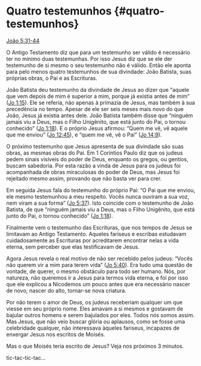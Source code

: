 # Quatro testemunhos {#quatro-testemunhos}

[João 5:31-44](http://bibliaonline.com.br/acf/jo/5/31-44)

O Antigo Testamento diz que para um testemunho ser válido é necessário ter no mínimo duas testemunhas. Por isso Jesus diz que se ele der testemunho de si mesmo o seu testemunho não é válido. Então ele aponta para pelo menos quatro testemunhos de sua divindade: João Batista, suas próprias obras, o Pai e as Escrituras.

João Batista deu testemunho da divindade de Jesus ao dizer que “aquele que vem depois de mim é superior a mim, porque já existia antes de mim” ([Jo 1:15](http://bibliaonline.com.br/acf/jo/1/15)). Ele se referia, não apenas à primazia de Jesus, mas também à sua precedência no tempo. Apesar de ele ser seis meses mais novo do que João, Jesus já existia antes dele. João Batista também disse que “ninguém jamais viu a Deus, mas o Filho Unigênito, que está junto do Pai, o tornou conhecido” ([Jo 1:18](http://bibliaonline.com.br/acf/jo/1/18)). E o próprio Jesus afirmou: “Quem me vê, vê aquele que me enviou” ([Jo 12:45](http://bibliaonline.com.br/acf/jo/12/45)), e “quem me vê, vê o Pai” ([Jo 14:9](http://bibliaonline.com.br/acf/jo/14/9)).

O próximo testemunho que Jesus apresenta de sua divindade são suas obras, as mesmas obras do Pai. Em 1 Coríntios Paulo diz que os judeus pedem sinais visíveis do poder de Deus, enquanto os gregos, ou gentios, buscam sabedoria. Por esta razão a vinda de Jesus para os judeus foi acompanhada de obras miraculosas do poder de Deus, mas Jesus foi rejeitado mesmo assim, provando que não basta ver para crer.

Em seguida Jesus fala do testemunho do próprio Pai: “O Pai que me enviou, ele mesmo testemunhou a meu respeito. Vocês nunca ouviram a sua voz, nem viram a sua forma” ([Jo 5:37](http://bibliaonline.com.br/acf/jo/5/37)). Isto coincide com o testemunho de João Batista, de que “ninguém jamais viu a Deus, mas o Filho Unigênito, que está junto do Pai, o tornou conhecido” ([Jo 1:18](http://bibliaonline.com.br/acf/jo/1/18)).

Finalmente vem o testemunho das Escrituras, que nos tempos de Jesus se limitavam ao Antigo Testamento. Aqueles fariseus e escribas estudavam cuidadosamente as Escrituras por acreditarem encontrar nelas a vida eterna, sem perceber que elas testificavam de Jesus.

Agora Jesus revela o real motivo de não ser recebido pelos judeus: “Vocês não querem vir a mim para terem vida” ([Jo 5:40](http://bibliaonline.com.br/acf/jo/5/40)). Era tudo uma questão de vontade, de querer, o mesmo obstáculo para todo ser humano. Nós, por natureza, não queremos ir a Jesus para termos vida eterna, e foi por isso que ele explicou a Nicodemos um pouco antes que era necessário nascer de novo, nascer do alto, tornar-se nova criatura.

Por não terem o amor de Deus, os judeus receberiam qualquer um que viesse em seu próprio nome. Eles amavam a si mesmos e gostavam de bajular outros homens e serem bajulados por eles. Todos nós somos assim. Mas Jesus, que não veio buscar glória ou aplausos, como se fosse uma celebridade qualquer, não interessava àqueles fariseus, incapazes de enxergar Jesus nos escritos de Moisés.

Mas o que Moisés teria escrito de Jesus? Veja nos próximos 3 minutos.

tic-tac-tic-tac...
